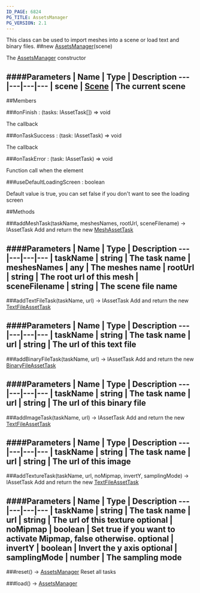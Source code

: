 ```yaml
---
ID_PAGE: 6824
PG_TITLE: AssetsManager
PG_VERSION: 2.1
---
```


This class can be used to import meshes into a scene or load text and binary files.
##new [AssetsManager](page.php?p=6824)(scene)



The [AssetsManager](page.php?p=6824) constructor




####Parameters
 | Name | Type | Description
---|---|---|---
 | scene | [Scene](page.php?p=6662) | The current scene
---

##Members

###onFinish : (tasks: IAssetTask[]) =&gt; void




The callback



###onTaskSuccess : (task: IAssetTask) =&gt; void




The callback



###onTaskError : (task: IAssetTask) =&gt; void




Function call when the element



###useDefaultLoadingScreen : boolean




Default value is true, you can set false if you don't want to see the loading screen











##Methods

###addMeshTask(taskName, meshesNames, rootUrl, sceneFilename) &rarr; IAssetTask
Add and return the new [MeshAssetTask](page.php?p=6819)





####Parameters
 | Name | Type | Description
---|---|---|---
 | taskName | string | The task name
 | meshesNames | any | The meshes name
 | rootUrl | string | The root url of this mesh
 | sceneFilename | string | The scene file name
---

###addTextFileTask(taskName, url) &rarr; IAssetTask
Add and return the new [TextFileAssetTask](page.php?p=6820)





####Parameters
 | Name | Type | Description
---|---|---|---
 | taskName | string | The task name
 | url | string | The url of this text file
---

###addBinaryFileTask(taskName, url) &rarr; IAssetTask
Add and return the new [BinaryFileAssetTask](page.php?p=6821)





####Parameters
 | Name | Type | Description
---|---|---|---
 | taskName | string | The task name
 | url | string | The url of this binary file
---

###addImageTask(taskName, url) &rarr; IAssetTask
Add and return the new [TextFileAssetTask](page.php?p=6820)





####Parameters
 | Name | Type | Description
---|---|---|---
 | taskName | string | The task name
 | url | string | The url of this image
---

###addTextureTask(taskName, url, noMipmap, invertY, samplingMode) &rarr; IAssetTask
Add and return the new [TextFileAssetTask](page.php?p=6820)





####Parameters
 | Name | Type | Description
---|---|---|---
 | taskName | string | The task name
 | url | string | The url of this texture
optional | noMipmap | boolean | Set true if you want to activate Mipmap, false otherwise.
optional | invertY | boolean | Invert the y axis
optional | samplingMode | number | The sampling mode
---

###reset() &rarr; [AssetsManager](page.php?p=6824)
Reset all tasks






###load() &rarr; [AssetsManager](page.php?p=6824)

